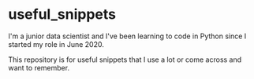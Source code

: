 # useful_snippets

I'm a junior data scientist and I've been learning to code in Python since I started my role in June 2020.

This repository is for useful snippets that I use a lot or come across and want to remember.
